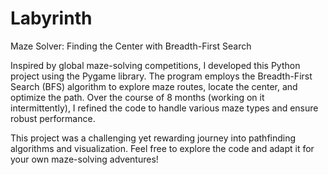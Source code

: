 # Labyrinth

Maze Solver: Finding the Center with Breadth-First Search

Inspired by global maze-solving competitions, I developed this Python project using the Pygame library. The program employs the Breadth-First Search (BFS) algorithm to explore maze routes, locate the center, and optimize the path. Over the course of 8 months (working on it intermittently), I refined the code to handle various maze types and ensure robust performance.

This project was a challenging yet rewarding journey into pathfinding algorithms and visualization. Feel free to explore the code and adapt it for your own maze-solving adventures!
